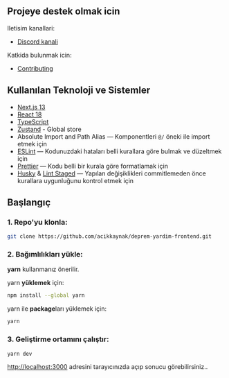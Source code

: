 ## Projeye destek olmak icin

Iletisim kanallari:

- [Discord kanali](https://t.co/MzLdlNPOmY)

Katkida bulunmak icin:

- [Contributing](CONTRIBUTING.md)

## Kullanılan Teknoloji ve Sistemler

- [Next.js 13](https://github.com/vercel/next.js/)
- [React 18](https://github.com/facebook/react)
- [TypeScript](https://github.com/microsoft/TypeScript)
- [Zustand](https://github.com/pmndrs/zustand/) - Global store
- Absolute Import and Path Alias — Komponentleri `@/` öneki ile import etmek için
- [ESLint](https://github.com/eslint/eslint) — Kodunuzdaki hataları belli kurallara göre bulmak ve düzeltmek için
- [Prettier](https://github.com/prettier/prettier) — Kodu belli bir kurala göre formatlamak için
- [Husky](https://github.com/typicode/husky) & [Lint Staged](https://github.com/okonet/lint-staged) — Yapılan değişiklikleri commitlemeden önce kurallara uygunluğunu kontrol etmek için

## Başlangıç

### 1. Repo'yu klonla:

```bash
git clone https://github.com/acikkaynak/deprem-yardim-frontend.git
```

### 2. Bağımlılıkları yükle:

**yarn** kullanmanız önerilir.

yarn **yüklemek** için:
```bash
npm install --global yarn
```
yarn ile **package**ları yüklemek için:
```bash
yarn
```

### 3. Geliştirme ortamını çalıştır:

```bash
yarn dev
```

[http://localhost:3000](http://localhost:3000) adresini tarayıcınızda açıp sonucu görebilirsiniz..
